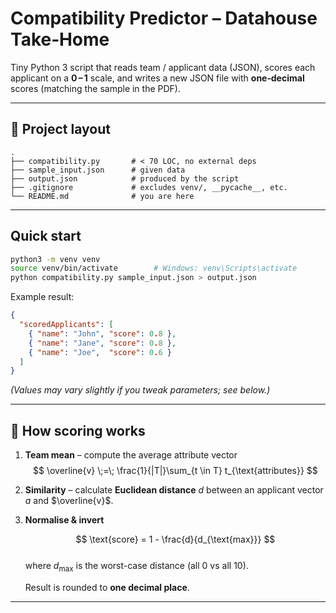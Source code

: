 # Compatibility Predictor – Datahouse Take‑Home

Tiny Python 3 script that reads team / applicant data (JSON), scores each applicant on a **0 – 1** scale, and writes a new JSON file with **one‑decimal** scores (matching the sample in the PDF).

---

## 📂 Project layout

```text
.
├── compatibility.py       # < 70 LOC, no external deps
├── sample_input.json      # given data
├── output.json            # produced by the script
├── .gitignore             # excludes venv/, __pycache__, etc.
└── README.md              # you are here
```

---

## Quick start
```bash
python3 -m venv venv
source venv/bin/activate        # Windows: venv\Scripts\activate
python compatibility.py sample_input.json > output.json
```

Example result:

```json
{
  "scoredApplicants": [
    { "name": "John", "score": 0.8 },
    { "name": "Jane", "score": 0.8 },
    { "name": "Joe",  "score": 0.6 }
  ]
}
```

*(Values may vary slightly if you tweak parameters; see below.)*

---

## 🧮 How scoring works

1. **Team mean** – compute the average attribute vector  
   $$
    \overline{v} \;=\; \frac{1}{|T|}\sum_{t \in T} t_{\text{attributes}}
   $$

2. **Similarity** – calculate **Euclidean distance** $d$ between an applicant vector $a$ and $\overline{v}$.

3. **Normalise & invert**

   $$
   \text{score} = 1 - \frac{d}{d_{\text{max}}}
   $$  
   where $d_{\text{max}}$ is the worst-case distance (all 0 vs all 10).
 
   Result is rounded to **one decimal place**.

---

